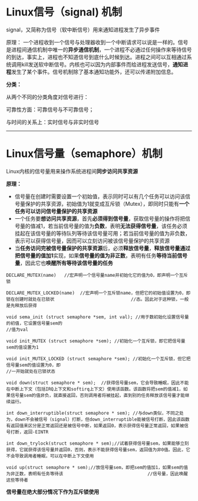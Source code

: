 # Linux信号（signal) 机制

signal，又简称为信号（软中断信号）用来通知进程发生了异步事件

原理：
     一个进程收到一个信号与处理器收到一个中断请求可以说是一样的。信号是进程间通信机制中唯一的**异步通信机制**，一个进程不必通过任何操作来等待信号的到达，事实上，进程也不知道信号到底什么时候到达。进程之间可以互相通过系统调用kill发送软中断信号。内核也可以因为内部事件而给进程发送信号，**通知进程**发生了某个事件。信号机制除了基本通知功能外，还可以传递附加信息。



**分类：**

从两个不同的分类角度对信号进行：

可靠性方面：可靠信号与不可靠信号；

与时间的关系上：实时信号与非实时信号



---

# Linux信号量（semaphore）机制

Linux内核的信号量用来操作系统进程间**同步访问共享资源**

  **原理：**

- 信号量在创建时需要设置一个初始值，表示同时可以有几个任务可以访问该信号量保护的共享资源，初始值为1就变成互斥锁（Mutex），即同时只能有**一个任务可以访问信号量保护的共享资源**
- 一个任务要**想访问共享资源**，首先**必须得到信号量**，获取信号量的操作将把信号量的值减1，若当前信号量的值为**负数**，表明**无法获得信号量**，该任务必须挂起在该信号量的等待队列等待该信号量可用；若当前信号量的值为非负数，表示可以获得信号量，因而可以立刻访问被该信号量保护的共享资源
- 当**任务访问完被信号量保护的共享资源**后，必须**释放信号量**，**释放信号量通过把信号量的值加1**实现，如果**信号量的值为非正数**，表明有任务**等待当前信号量**，因此它也**唤醒所有等待该信号量的任务**



```
DECLARE_MUTEX(name)   //宏声明一个信号量name并初始化它的值为0，即声明一个互斥锁
```

```
DECLARE_MUTEX_LOCKED(name)  //宏声明一个互斥锁name，但把它的初始值设置为0，即锁在创建时就处在已锁状								//态。因此对于这种锁，一般是先释放后获得
```

```
void sema_init (struct semaphore *sem, int val); //用于数初始化设置信号量的初值，它设置信号量sem的													//值为val
```

```
void init_MUTEX (struct semaphore *sem); //初始化一个互斥锁，即它把信号量sem的值设置为1
```

```
void init_MUTEX_LOCKED (struct semaphore *sem); //初始化一个互斥锁，但它把信号量sem的值设置为0，即												//一开始就处在已锁状态
```

```
void down(struct semaphore * sem);  //获得信号量sem，它会导致睡眠，因此不能在中断上下文（包括IRQ上下文和softirq上下文）使用该函数。该函数将把sem的值减1，如果信号量sem的值非负，就直接返回，否则调用者将被挂起，直到别的任务释放该信号量才能继续运行。
```

```
int down_interruptible(struct semaphore * sem); //与down类似，不同之处为，down不会被信号（signal）打断，但down_interruptible能被信号打断，因此该函数有返回值来区分是正常返回还是被信号中断，如果返回0，表示获得信号量正常返回，如果被信号打断，返回-EINTR
```

```
int down_trylock(struct semaphore * sem);//试着获得信号量sem，如果能够立刻获得，它就获得该信号量并返回0，否则，表示不能获得信号量sem，返回值为非0值。因此，它不会导致调用者睡眠，可以在中断上下文使用
```

```
void up(struct semaphore * sem);//放信号量sem，即把sem的值加1，如果sem的值为非正数，表明有任务等待该								//信号量，因此唤醒这些等待者
```

**信号量在绝大部分情况下作为互斥锁使用**